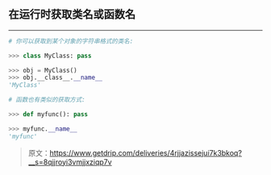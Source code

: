 ## 在运行时获取类名或函数名

---

```python
# 你可以获取到某个对象的字符串格式的类名:

>>> class MyClass: pass

>>> obj = MyClass()
>>> obj.__class__.__name__
'MyClass'

# 函数也有类似的获取方式:

>>> def myfunc(): pass

>>> myfunc.__name__
'myfunc'
```

> 原文：https://www.getdrip.com/deliveries/4rjjazissejui7k3bkoq?__s=8qjjroyi3vmjjxziqp7v
